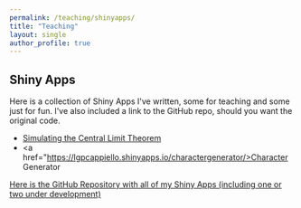 ```yaml
---
permalink: /teaching/shinyapps/
title: "Teaching"
layout: single
author_profile: true
---
```


## Shiny Apps

Here is a collection of Shiny Apps I've written, some for teaching and some just for fun. I've also included a link to the GitHub repo, should you want the original code.

- <a href="https://lgpcappiello.shinyapps.io/SimulateCLT/">Simulating the Central Limit Theorem</a>
- <a href="https://lgpcappiello.shinyapps.io/charactergenerator/>Character Generator</a>

<a href="https://github.com/lgpcappiello/shinyapps">Here is the GitHub Repository with all of my Shiny Apps (including one or two under development)</a>

